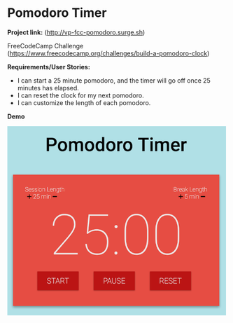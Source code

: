 # Pomodoro Timer

**Project link:** (http://vp-fcc-pomodoro.surge.sh)

FreeCodeCamp Challenge (https://www.freecodecamp.org/challenges/build-a-pomodoro-clock)

**Requirements/User Stories:**

* I can start a 25 minute pomodoro, and the timer will go off once 25 minutes has elapsed.
* I can reset the clock for my next pomodoro.
* I can customize the length of each pomodoro.

**Demo**

<img src="./pomodoro_demo.png" style="max-width:500px"></img>
